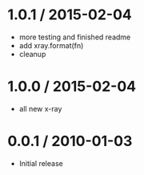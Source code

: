 
1.0.1 / 2015-02-04
==================

  * more testing and finished readme
  * add xray.format(fn)
  * cleanup

1.0.0 / 2015-02-04
==================

  * all new x-ray

0.0.1 / 2010-01-03
==================

  * Initial release
